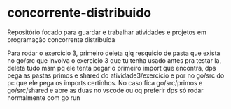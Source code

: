 # concorrente-distribuido
Repositório focado para guardar e trabalhar atividades e projetos em programação concorrente distribuída

Para rodar o exercicio 3, primeiro deleta qlq resquicio de pasta que exista no go/src que involva o exercicio 3 que tu tenha usado antes pra testar la, deleta tudo msm pq ele tenta pegar o primeiro import que encontra, dps pega as pastas primos e shared do atividade3/exercicio e por no go/src do pc que ele pega os imports certinhos.
No caso fica go/src/primos e go/src/shared e abre as duas no vscode ou oq preferir dps só rodar normalmente com go run
